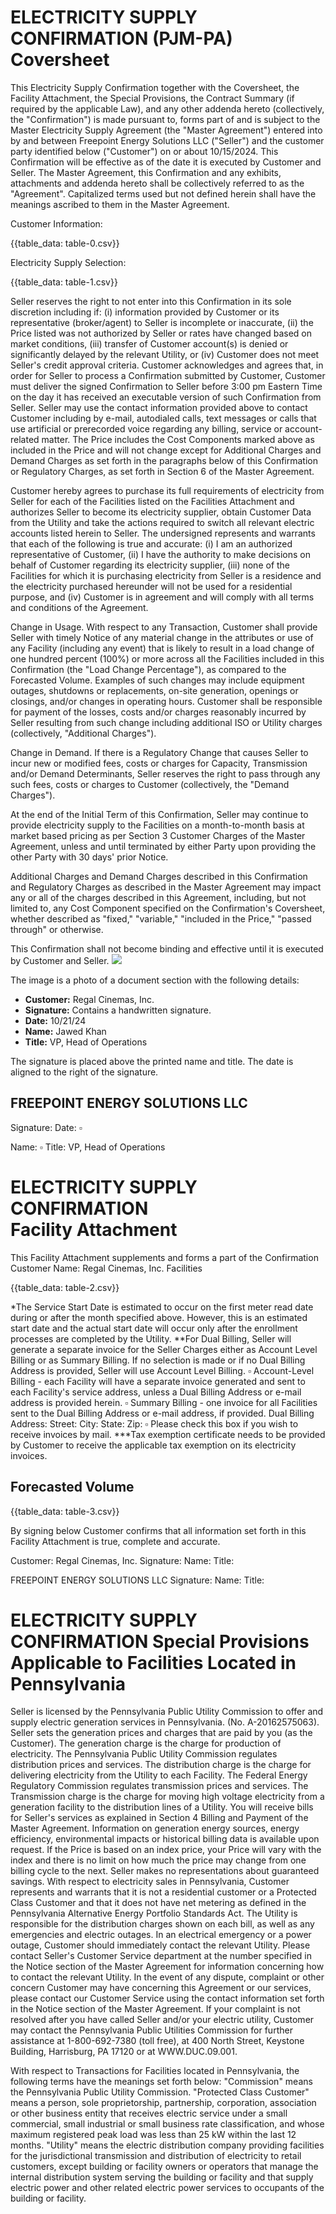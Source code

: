 # ELECTRICITY SUPPLY CONFIRMATION (PJM-PA) <br> Coversheet 

This Electricity Supply Confirmation together with the Coversheet, the Facility Attachment, the Special Provisions, the Contract Summary (if required by the applicable Law), and any other addenda hereto (collectively, the "Confirmation") is made pursuant to, forms part of and is subject to the Master Electricity Supply Agreement (the "Master Agreement") entered into by and between Freepoint Energy Solutions LLC ("Seller") and the customer party identified below ("Customer") on or about 10/15/2024. This Confirmation will be effective as of the date it is executed by Customer and Seller. The Master Agreement, this Confirmation and any exhibits, attachments and addenda hereto shall be collectively referred to as the "Agreement". Capitalized terms used but not defined herein shall have the meanings ascribed to them in the Master Agreement.

Customer Information:

{{table_data: table-0.csv}}

Electricity Supply Selection:

{{table_data: table-1.csv}}

Seller reserves the right to not enter into this Confirmation in its sole discretion including if: (i) information provided by Customer or its representative (broker/agent) to Seller is incomplete or inaccurate, (ii) the Price listed was not authorized by Seller or rates have changed based on market conditions, (iii) transfer of Customer account(s) is denied or significantly delayed by the relevant Utility, or (iv) Customer does not meet Seller's credit approval criteria. Customer acknowledges and agrees that, in order for Seller to process a Confirmation submitted by Customer, Customer must deliver the signed Confirmation to Seller before 3:00 pm Eastern Time on the day it has received an executable version of such Confirmation from Seller. Seller may use the contact information provided above to contact Customer including by e-mail, autodialed calls, text messages or calls that use artificial or prerecorded voice regarding any billing, service or account-related matter. The Price includes the Cost Components marked above as included in the Price and will not change except for Additional Charges and Demand Charges as set forth in the paragraphs below of this Confirmation or Regulatory Charges, as set forth in Section 6 of the Master Agreement.

Customer hereby agrees to purchase its full requirements of electricity from Seller for each of the Facilities listed on the Facilities Attachment and authorizes Seller to become its electricity supplier, obtain Customer Data from the Utility and take the actions required to switch all relevant electric accounts listed herein to Seller. The undersigned represents and warrants that each of the following is true and accurate: (i) I am an authorized representative of Customer, (ii) I have the authority to make decisions on behalf of Customer regarding its electricity supplier, (iii) none of the Facilities for which it is purchasing electricity from Seller is a residence and the electricity purchased hereunder will not be used for a residential purpose, and (iv) Customer is in agreement and will comply with all terms and conditions of the Agreement.

Change in Usage. With respect to any Transaction, Customer shall provide Seller with timely Notice of any material change in the attributes or use of any Facility (including any event) that is likely to result in a load change of one hundred percent (100\%) or more across all the Facilities included in this Confirmation (the "Load Change Percentage"), as compared to the Forecasted Volume. Examples of such changes may include equipment outages, shutdowns or replacements, on-site generation, openings or closings, and/or changes in operating hours. Customer shall be responsible for payment of the losses, costs and/or charges reasonably incurred by Seller resulting from such change including additional ISO or Utility charges (collectively, "Additional Charges").

Change in Demand. If there is a Regulatory Change that causes Seller to incur new or modified fees, costs or charges for Capacity, Transmission and/or Demand Determinants, Seller reserves the right to pass through any such fees, costs or charges to Customer (collectively, the "Demand Charges").

At the end of the Initial Term of this Confirmation, Seller may continue to provide electricity supply to the Facilities on a month-to-month basis at market based pricing as per Section 3 Customer Charges of the Master Agreement, unless and until terminated by either Party upon providing the other Party with 30 days' prior Notice.

Additional Charges and Demand Charges described in this Confirmation and Regulatory Charges as described in the Master Agreement may impact any or all of the charges described in this Agreement, including, but not limited to, any Cost Component specified on the Confirmation's Coversheet, whether described as "fixed," "variable," "included in the Price," "passed through" or otherwise.

This Confirmation shall not become binding and effective until it is executed by Customer and Seller.
![](images/img-0.jpeg)

The image is a photo of a document section with the following details:

- **Customer:** Regal Cinemas, Inc.
- **Signature:** Contains a handwritten signature.
- **Date:** 10/21/24
- **Name:** Jawed Khan
- **Title:** VP, Head of Operations

The signature is placed above the printed name and title. The date is aligned to the right of the signature.

## FREEPOINT ENERGY SOLUTIONS LLC

Signature: Date: $\square$

Name: $\square$
Title: VP, Head of Operations

# ELECTRICITY SUPPLY CONFIRMATION <br> Facility Attachment 

This Facility Attachment supplements and forms a part of the Confirmation
Customer Name: Regal Cinemas, Inc.
Facilities

{{table_data: table-2.csv}}

*The Service Start Date is estimated to occur on the first meter read date during or after the month specified above. However, this is an estimated start date and the actual start date will occur only after the enrollment processes are completed by the Utility.
**For Dual Billing, Seller will generate a separate invoice for the Seller Charges either as Account Level Billing or as Summary Billing. If no selection is made or if no Dual Billing Address is provided, Seller will use Account Level Billing.
$\square$ Account-Level Billing - each Facility will have a separate invoice generated and sent to each Facility's service address, unless a Dual Billing Address or e-mail address is provided herein.
$\square$ Summary Billing - one invoice for all Facilities sent to the Dual Billing Address or e-mail address, if provided.
Dual Billing Address: Street: City: State: Zip:
$\square$ Please check this box if you wish to receive invoices by mail.
***Tax exemption certificate needs to be provided by Customer to receive the applicable tax exemption on its electricity invoices.

## Forecasted Volume

{{table_data: table-3.csv}}

By signing below Customer confirms that all information set forth in this Facility Attachment is true, complete and accurate.

Customer: Regal Cinemas, Inc.
Signature:
Name:
Title:

FREEPOINT ENERGY SOLUTIONS LLC
Signature:
Name:
Title:

# ELECTRICITY SUPPLY CONFIRMATION Special Provisions Applicable to Facilities Located in Pennsylvania 

Seller is licensed by the Pennsylvania Public Utility Commission to offer and supply electric generation services in Pennsylvania. (No. A-20162575063). Seller sets the generation prices and charges that are paid by you (as the Customer). The generation charge is the charge for production of electricity. The Pennsylvania Public Utility Commission regulates distribution prices and services. The distribution charge is the charge for delivering electricity from the Utility to each Facility. The Federal Energy Regulatory Commission regulates transmission prices and services. The Transmission charge is the charge for moving high voltage electricity from a generation facility to the distribution lines of a Utility. You will receive bills for Seller's services as explained in Section 4 Billing and Payment of the Master Agreement. Information on generation energy sources, energy efficiency, environmental impacts or historical billing data is available upon request. If the Price is based on an index price, your Price will vary with the index and there is no limit on how much the price may change from one billing cycle to the next. Seller makes no representations about guaranteed savings. With respect to electricity sales in Pennsylvania, Customer represents and warrants that it is not a residential customer or a Protected Class Customer and that it does not have net metering as defined in the Pennsylvania Alternative Energy Portfolio Standards Act. The Utility is responsible for the distribution charges shown on each bill, as well as any emergencies and electric outages. In an electrical emergency or a power outage, Customer should immediately contact the relevant Utility. Please contact Seller's Customer Service department at the number specified in the Notice section of the Master Agreement for information concerning how to contact the relevant Utility. In the event of any dispute, complaint or other concern Customer may have concerning this Agreement or our services, please contact our Customer Service using the contact information set forth in the Notice section of the Master Agreement. If your complaint is not resolved after you have called Seller and/or your electric utility, Customer may contact the Pennsylvania Public Utilities Commission for further assistance at 1-800-692-7380 (toll free), at 400 North Street, Keystone Building, Harrisburg, PA 17120 or at WWW.DUC.09.001.

With respect to Transactions for Facilities located in Pennsylvania, the following terms have the meanings set forth below:
"Commission" means the Pennsylvania Public Utility Commission.
"Protected Class Customer" means a person, sole proprietorship, partnership, corporation, association or other business entity that receives electric service under a small commercial, small industrial or small business rate classification, and whose maximum registered peak load was less than 25 kW within the last 12 months.
"Utility" means the electric distribution company providing facilities for the jurisdictional transmission and distribution of electricity to retail customers, except building or facility owners or operators that manage the internal distribution system serving the building or facility and that supply electric power and other related electric power services to occupants of the building or facility.
